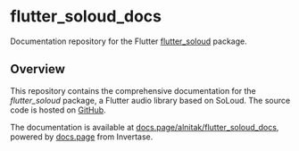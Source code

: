 # flutter_soloud_docs

Documentation repository for the Flutter [flutter_soloud](https://pub.dev/packages/flutter_soloud) package.

## Overview

This repository contains the comprehensive documentation for the *flutter_soloud* package, a Flutter audio library based on SoLoud. The source code is hosted on [GitHub](https://github.com/alnitak/flutter_soloud).

The documentation is available at [docs.page/alnitak/flutter_soloud_docs](https://docs.page/alnitak/flutter_soloud_docs/), powered by [docs.page](https://docs.page/) from Invertase.
